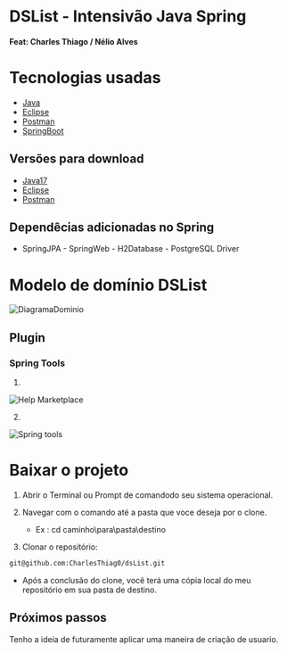 # DSList - Intensivão Java Spring
#### Feat: Charles Thiago / Nélio Alves

# Tecnologias usadas 
- [Java](https://www.oracle.com/br/java/technologies/)
- [Eclipse](https://www.eclipse.org)
- [Postman](https://www.postman.com)
- [SpringBoot](https://spring.io/projects/spring-boot)

## Versões para download
- [Java17](https://www.oracle.com/br/java/technologies/downloads/#java17)
- [Eclipse](https://www.eclipse.org/downloads/packages/installer)
- [Postman](https://www.postman.com/downloads/)

## Dependêcias adicionadas no Spring
- SpringJPA - SpringWeb - H2Database - PostgreSQL Driver

# Modelo de domínio DSList
![DiagramaDominio](https://github.com/CharlesThiag0/dsList/assets/143355945/85981927-d4c6-470a-9a9e-2a5bcd61b9e7)

## Plugin 
### Spring Tools

1.
![Help Marketplace](https://github.com/CharlesThiag0/dsList/assets/143355945/9f658c8f-67f5-4152-9238-673cb54eba4a)

2.
![Spring tools](https://github.com/CharlesThiag0/dsList/assets/143355945/13add2a0-2d2b-4926-803a-ead02d14f473)

  # Baixar o projeto
1. Abrir o Terminal ou Prompt de comandodo seu sistema operacional.
2. Navegar com o comando até a pasta que voce deseja por o clone.
      - Ex : cd caminho\para\pasta\destino

3. Clonar o repositório:
```sh
git@github.com:CharlesThiag0/dsList.git
```
- Após a conclusão do clone, você terá uma cópia local do meu repositório em sua pasta de destino.

## Próximos passos

Tenho a ideia de futuramente aplicar uma maneira de criação de usuario.
